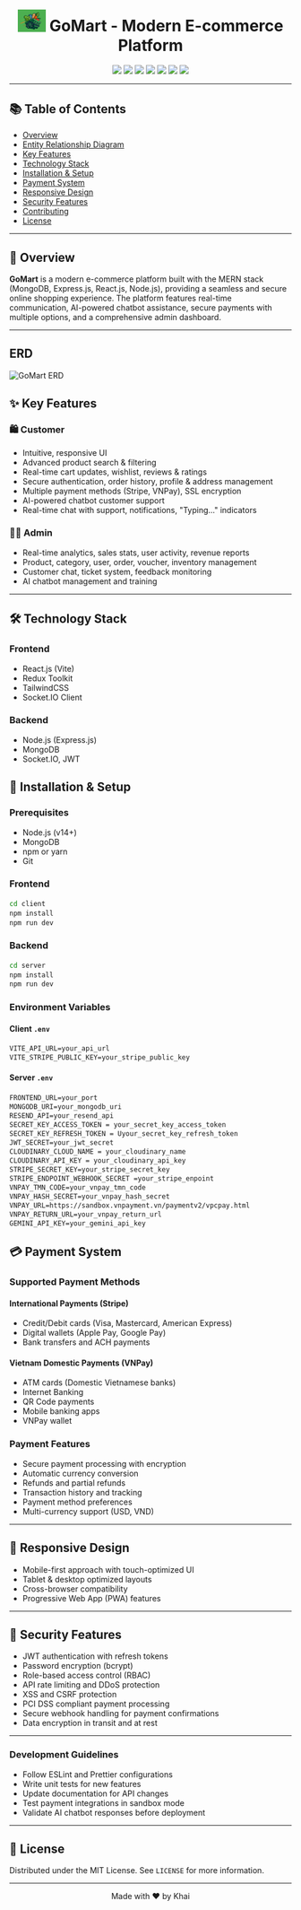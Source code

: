 <div align="center">
  <h1>
  <img src='./client/src/assets/logo_icon.png' width="50"/>
   GoMart - Modern E-commerce Platform</h1>
  <p>
    <img src="https://img.shields.io/badge/MongoDB-4EA94B?style=for-the-badge&logo=mongodb&logoColor=white"/>
    <img src="https://img.shields.io/badge/Express.js-404D59?style=for-the-badge"/>
    <img src="https://img.shields.io/badge/React-20232A?style=for-the-badge&logo=react&logoColor=61DAFB"/>
    <img src="https://img.shields.io/badge/Node.js-43853D?style=for-the-badge&logo=node.js&logoColor=white"/>
    <img src="https://img.shields.io/badge/Redux-593D88?style=for-the-badge&logo=redux&logoColor=white"/>
    <img src="https://img.shields.io/badge/Tailwind_CSS-38B2AC?style=for-the-badge&logo=tailwind-css&logoColor=white"/>
    <img src="https://img.shields.io/badge/Socket.io-010101?style=for-the-badge&logo=socket.io&logoColor=white"/>
  </p>
</div>

---

## 📚 Table of Contents

- [Overview](#-overview)
- [Entity Relationship Diagram](#-ERD)
- [Key Features](#-key-features)
- [Technology Stack](#-technology-stack)
- [Installation & Setup](#-installation--setup)
- [Payment System](#-payment-system)
- [Responsive Design](#-responsive-design)
- [Security Features](#-security-features)
- [Contributing](#-contributing)
- [License](#-license)

---

## 📝 Overview

**GoMart** is a modern e-commerce platform built with the MERN stack (MongoDB, Express.js, React.js, Node.js), providing a seamless and secure online shopping experience. The platform features real-time communication, AI-powered chatbot assistance, secure payments with multiple options, and a comprehensive admin dashboard.

---

## ERD

![GoMart ERD](https://github.com/user-attachments/assets/38f69aac-76fa-425d-ab5a-25f5950e2d4d)

## ✨ Key Features

### 🛍️ Customer

- Intuitive, responsive UI
- Advanced product search & filtering
- Real-time cart updates, wishlist, reviews & ratings
- Secure authentication, order history, profile & address management
- Multiple payment methods (Stripe, VNPay), SSL encryption
- AI-powered chatbot customer support
- Real-time chat with support, notifications, "Typing..." indicators

### 👨‍💼 Admin

- Real-time analytics, sales stats, user activity, revenue reports
- Product, category, user, order, voucher, inventory management
- Customer chat, ticket system, feedback monitoring
- AI chatbot management and training

---

## 🛠️ Technology Stack

### Frontend

- React.js (Vite)
- Redux Toolkit
- TailwindCSS
- Socket.IO Client

### Backend

- Node.js (Express.js)
- MongoDB
- Socket.IO, JWT


## 🚀 Installation & Setup

### Prerequisites

- Node.js (v14+)
- MongoDB
- npm or yarn
- Git

### Frontend

```bash
cd client
npm install
npm run dev
```

### Backend

```bash
cd server
npm install
npm run dev
```

### Environment Variables

#### Client `.env`
```env
VITE_API_URL=your_api_url
VITE_STRIPE_PUBLIC_KEY=your_stripe_public_key
```

#### Server `.env`
```env
FRONTEND_URL=your_port
MONGODB_URI=your_mongodb_uri
RESEND_API=your_resend_api
SECRET_KEY_ACCESS_TOKEN = your_secret_key_access_token
SECRET_KEY_REFRESH_TOKEN = Uyour_secret_key_refresh_token
JWT_SECRET=your_jwt_secret
CLOUDINARY_CLOUD_NAME = your_cloudinary_name
CLOUDINARY_API_KEY = your_cloudinary_api_key
STRIPE_SECRET_KEY=your_stripe_secret_key
STRIPE_ENDPOINT_WEBHOOK_SECRET =your_stripe_enpoint
VNPAY_TMN_CODE=your_vnpay_tmn_code
VNPAY_HASH_SECRET=your_vnpay_hash_secret
VNPAY_URL=https://sandbox.vnpayment.vn/paymentv2/vpcpay.html
VNPAY_RETURN_URL=your_vnpay_return_url
GEMINI_API_KEY=your_gemini_api_key
```


## 💳 Payment System

### Supported Payment Methods

#### International Payments (Stripe)
- Credit/Debit cards (Visa, Mastercard, American Express)
- Digital wallets (Apple Pay, Google Pay)
- Bank transfers and ACH payments

#### Vietnam Domestic Payments (VNPay)
- ATM cards (Domestic Vietnamese banks)
- Internet Banking
- QR Code payments
- Mobile banking apps
- VNPay wallet

### Payment Features
- Secure payment processing with encryption
- Automatic currency conversion
- Refunds and partial refunds
- Transaction history and tracking
- Payment method preferences
- Multi-currency support (USD, VND)

---

## 📱 Responsive Design

- Mobile-first approach with touch-optimized UI
- Tablet & desktop optimized layouts
- Cross-browser compatibility
- Progressive Web App (PWA) features

---

## 🔐 Security Features

- JWT authentication with refresh tokens
- Password encryption (bcrypt)
- Role-based access control (RBAC)
- API rate limiting and DDoS protection
- XSS and CSRF protection
- PCI DSS compliant payment processing
- Secure webhook handling for payment confirmations
- Data encryption in transit and at rest

---


### Development Guidelines
- Follow ESLint and Prettier configurations
- Write unit tests for new features
- Update documentation for API changes
- Test payment integrations in sandbox mode
- Validate AI chatbot responses before deployment

---

## 📄 License

Distributed under the MIT License. See `LICENSE` for more information.

---

<div align="center">
  Made with ❤️ by Khai
  <br/>
</div>